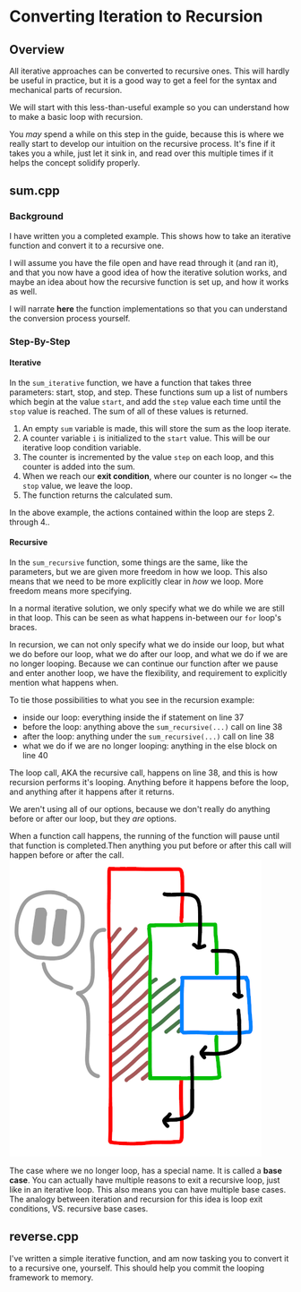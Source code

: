 # Converting Iteration to Recursion

## Overview

All iterative approaches can be converted to recursive ones. This will hardly be useful in practice, but it is a good way to get a feel for the syntax and mechanical parts of recursion.

We will start with this less-than-useful example so you can understand how to make a basic loop with recursion.

You *may* spend a while on this step in the guide, because this is where we really start to develop our intuition on the recursive process. It's fine if it takes you a while, just let it sink in, and read over this multiple times if it helps the concept solidify properly.

## sum.cpp

### Background

I have written you a completed example. This shows how to take an iterative function and convert it to a recursive one.

I will assume you have the file open and have read through it (and ran it), and that you now have a good idea of how the iterative solution works, and maybe an idea about how the recursive function is set up, and how it works as well.

I will narrate **here** the function implementations so that you can understand the conversion process yourself.

### Step-By-Step

#### Iterative

In the `sum_iterative` function, we have a function that takes three parameters: start, stop, and step. These functions sum up a list of numbers which begin at the value `start`, and add the `step` value each time until the `stop` value is reached. The sum of all of these values is returned.

1. An empty `sum` variable is made, this will store the sum as the loop iterate.
2. A counter variable `i` is initialized to the `start` value. This will be our iterative loop condition variable.
3. The counter is incremented by the value `step` on each loop, and this counter is added into the sum.
4. When we reach our **exit condition**, where our counter is no longer `<=` the `stop` value, we leave the loop.
5. The function returns the calculated sum.

In the above example, the actions contained within the loop are steps 2. through 4..

#### Recursive

In the `sum_recursive` function, some things are the same, like the parameters, but we are given more freedom in how we loop. This also means that we need to be more explicitly clear in *how* we loop. More freedom means more specifying.

In a normal iterative solution, we only specify what we do while we are still in that loop. This can be seen as what happens in-between our `for` loop's braces.

In recursion, we can not only specify what we do inside our loop, but what we do before our loop, what we do after our loop, and what we do if we are no longer looping. Because we can continue our function after we pause and enter another loop, we have the flexibility, and requirement to explicitly mention what happens when.

To tie those possibilities to what you see in the recursion example:

* inside our loop: everything inside the if statement on line 37
* before the loop: anything above the `sum_recursive(...)` call on line 38
* after the loop: anything under the `sum_recursive(...)` call on line 38
* what we do if we are no longer looping: anything in the else block on line 40

The loop call, AKA the recursive call, happens on line 38, and this is how recursion performs it's looping. Anything before it happens before the loop, and anything after it happens after it returns.

We aren't using all of our options, because we don't really do anything before or after our loop, but they *are* options.

When a function call happens, the running of the function will pause until that function is completed.Then anything you put before or after this call will happen before or after the call.\
![recursion pause](./.figures/recursion_pause.png)

The case where we no longer loop, has a special name. It is called a **base case**. You can actually have multiple reasons to exit a recursive loop, just like in an iterative loop. This also means you can have multiple base cases. The analogy between iteration and recursion for this idea is loop exit conditions, VS. recursive base cases.

## reverse.cpp

I've written a simple iterative function, and am now tasking you to convert it to a recursive one, yourself. This should help you commit the looping framework to memory.
